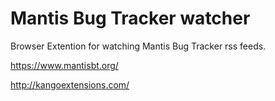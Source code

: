 # Mantis Bug Tracker watcher

Browser Extention for watching Mantis Bug Tracker rss feeds.

https://www.mantisbt.org/

http://kangoextensions.com/

